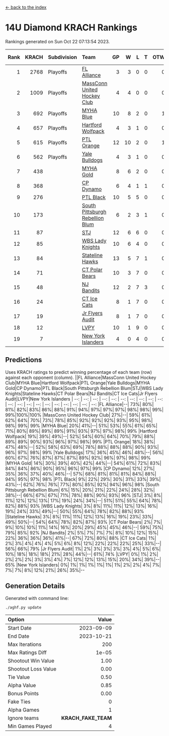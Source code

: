 [<- back to the index](readme.md)
# 14U Diamond KRACH Rankings
Rankings generated on Sun Oct 22 07:13:54 2023.

Rank|KRACH|Subdivision|Team|GP|W|L|T|OTW|OTL|SoS|Exp Wins|Win Diff
---:|---:|:---|:---|---:|---:|---:|---:|---:|---:|---:|---:|---:
1|2768|Playoffs|[FL Alliance](https://gamesheetstats.com/seasons/3663/teams/156905/schedule)|3|3|0|0|0|0|111|3.8|-0.0
2|1009|Playoffs|[MassConn United Hockey Club](https://gamesheetstats.com/seasons/3663/teams/140810/schedule)|4|4|0|0|0|0|31|4.8|-0.0
3|692|Playoffs|[MYHA Blue](https://gamesheetstats.com/seasons/3663/teams/140816/schedule)|10|8|2|0|1|0|199|8.8|-0.0
4|657|Playoffs|[Hartford Wolfpack](https://gamesheetstats.com/seasons/3663/teams/140814/schedule)|4|3|1|0|0|1|248|3.8|-0.0
5|615|Playoffs|[PTL Orange](https://gamesheetstats.com/seasons/3663/teams/140821/schedule)|12|10|2|0|1|0|155|10.9|0.0
6|562|Playoffs|[Yale Bulldogs](https://gamesheetstats.com/seasons/3663/teams/156906/schedule)|4|3|1|0|0|0|234|3.9|0.0
7|438||[MYHA Gold](https://gamesheetstats.com/seasons/3663/teams/140824/schedule)|8|6|2|0|0|0|223|6.9|0.0
8|368||[CP Dynamo](https://gamesheetstats.com/seasons/3663/teams/140823/schedule)|6|4|1|1|0|0|177|5.3|-0.0
9|276||[PTL Black](https://gamesheetstats.com/seasons/3663/teams/140815/schedule)|10|5|5|0|0|0|642|5.8|-0.0
10|173||[South Pittsburgh Rebellion Blum](https://gamesheetstats.com/seasons/3663/teams/140812/schedule)|6|2|3|1|0|0|363|3.3|-0.0
11|87||[STJ](https://gamesheetstats.com/seasons/3663/teams/140822/schedule)|12|6|6|0|0|0|216|6.9|0.0
12|85||[WBS Lady Knights](https://gamesheetstats.com/seasons/3663/teams/140825/schedule)|10|6|4|0|0|0|322|6.9|0.0
13|84||[Stateline Hawks](https://gamesheetstats.com/seasons/3663/teams/140813/schedule)|13|5|7|1|0|0|283|6.4|0.0
14|71||[CT Polar Bears](https://gamesheetstats.com/seasons/3663/teams/140818/schedule)|10|3|7|0|0|0|469|3.9|0.0
15|48||[NJ Bandits](https://gamesheetstats.com/seasons/3663/teams/140811/schedule)|12|2|7|3|0|0|257|4.4|0.0
16|24||[CT Ice Cats](https://gamesheetstats.com/seasons/3663/teams/140826/schedule)|8|1|7|0|0|1|422|1.9|0.0
17|19||[Jr Flyers Audit](https://gamesheetstats.com/seasons/3663/teams/140819/schedule)|8|1|7|0|0|0|241|1.9|0.0
18|12||[LVPY](https://gamesheetstats.com/seasons/3663/teams/140820/schedule)|10|1|9|0|0|0|196|1.9|0.0
19|7||[New York Islanders](https://gamesheetstats.com/seasons/3663/teams/140832/schedule)|4|0|4|0|0|0|127|0.9|0.0

## Predictions
Uses KRACH ratings to predict winning percentage of each team (row) against each opponent (column).
||FL Alliance|MassConn United Hockey Club|MYHA Blue|Hartford Wolfpack|PTL Orange|Yale Bulldogs|MYHA Gold|CP Dynamo|PTL Black|South Pittsburgh Rebellion Blum|STJ|WBS Lady Knights|Stateline Hawks|CT Polar Bears|NJ Bandits|CT Ice Cats|Jr Flyers Audit|LVPY|New York Islanders
| --: | --: | --: | --: | --: | --: | --: | --: | --: | --: | --: | --: | --: | --: | --: | --: | --: | --: | --: | --: 
|FL Alliance|--| 73%| 80%| 81%| 82%| 83%| 86%| 88%| 91%| 94%| 97%| 97%| 97%| 98%| 98%| 99%| 99%|100%|100%
|MassConn United Hockey Club| 27%|--| 59%| 61%| 62%| 64%| 70%| 73%| 78%| 85%| 92%| 92%| 92%| 93%| 95%| 98%| 98%| 99%| 99%
|MYHA Blue| 20%| 41%|--| 51%| 53%| 55%| 61%| 65%| 71%| 80%| 89%| 89%| 89%| 91%| 93%| 97%| 97%| 98%| 99%
|Hartford Wolfpack| 19%| 39%| 49%|--| 52%| 54%| 60%| 64%| 70%| 79%| 88%| 89%| 89%| 90%| 93%| 96%| 97%| 98%| 99%
|PTL Orange| 18%| 38%| 47%| 48%|--| 52%| 58%| 63%| 69%| 78%| 88%| 88%| 88%| 90%| 93%| 96%| 97%| 98%| 99%
|Yale Bulldogs| 17%| 36%| 45%| 46%| 48%|--| 56%| 60%| 67%| 76%| 87%| 87%| 87%| 89%| 92%| 96%| 97%| 98%| 99%
|MYHA Gold| 14%| 30%| 39%| 40%| 42%| 44%|--| 54%| 61%| 72%| 83%| 84%| 84%| 86%| 90%| 95%| 96%| 97%| 99%
|CP Dynamo| 12%| 27%| 35%| 36%| 37%| 40%| 46%|--| 57%| 68%| 81%| 81%| 81%| 84%| 88%| 94%| 95%| 97%| 98%
|PTL Black|  9%| 22%| 29%| 30%| 31%| 33%| 39%| 43%|--| 62%| 76%| 76%| 77%| 80%| 85%| 92%| 94%| 96%| 98%
|South Pittsburgh Rebellion Blum|  6%| 15%| 20%| 21%| 22%| 24%| 28%| 32%| 38%|--| 66%| 67%| 67%| 71%| 78%| 88%| 90%| 93%| 96%
|STJ|  3%|  8%| 11%| 12%| 12%| 13%| 17%| 19%| 24%| 34%|--| 51%| 51%| 55%| 64%| 78%| 82%| 88%| 93%
|WBS Lady Knights|  3%|  8%| 11%| 11%| 12%| 13%| 16%| 19%| 24%| 33%| 49%|--| 50%| 55%| 64%| 78%| 82%| 88%| 93%
|Stateline Hawks|  3%|  8%| 11%| 11%| 12%| 13%| 16%| 19%| 23%| 33%| 49%| 50%|--| 54%| 64%| 78%| 82%| 87%| 93%
|CT Polar Bears|  2%|  7%|  9%| 10%| 10%| 11%| 14%| 16%| 20%| 29%| 45%| 45%| 46%|--| 59%| 75%| 79%| 85%| 92%
|NJ Bandits|  2%|  5%|  7%|  7%|  7%|  8%| 10%| 12%| 15%| 22%| 36%| 36%| 36%| 41%|--| 67%| 72%| 80%| 88%
|CT Ice Cats|  1%|  2%|  3%|  4%|  4%|  4%|  5%|  6%|  8%| 12%| 22%| 22%| 22%| 25%| 33%|--| 56%| 66%| 79%
|Jr Flyers Audit|  1%|  2%|  3%|  3%|  3%|  3%|  4%|  5%|  6%| 10%| 18%| 18%| 18%| 21%| 28%| 44%|--| 61%| 74%
|LVPY|  0%|  1%|  2%|  2%|  2%|  2%|  3%|  3%|  4%|  7%| 12%| 12%| 13%| 15%| 20%| 34%| 39%|--| 65%
|New York Islanders|  0%|  1%|  1%|  1%|  1%|  1%|  1%|  2%|  2%|  4%|  7%|  7%|  7%|  8%| 12%| 21%| 26%| 35%|--

## Generation Details

Generated with command line:
```
./aghf.py update
```

| Option | Value |
| :----- | ----: |
| Start Date | 2023-09-09 |
| End Date | 2023-10-21 |
| Max Iterations | 200 |
| Max Ratings Diff | 1e-05 |
| Shootout Win Value | 1.00 |
| Shootout Loss Value | 0.00 |
| Tie Value | 0.50 |
| Alpha Value | 0.85 |
| Bonus Points | 0.00 |
| Fake Ties | 0 |
| Alpha Games | 1 |
| Ignore teams | __KRACH_FAKE_TEAM__ |
| Min Games Played | 4 |

